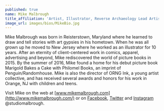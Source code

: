 ```yaml
---
published: true
name: Mike Malbrough
title_affiliation: 'Artist, Illustrator, Reverse Archaeology Lead Artist & ORNG Ink Director'
image_url: images/bios/MikeBio.jpg
---
```

Mike Malbrough was born in Reisterstown, Maryland where he learned to draw and tell stories with art gypsies in his hometown. When he was all grown up he moved to New Jersey where he worked as an illustrator for 10 years. After an eternity of client-centered work in comics, apparel, advertising and beyond, Mike rediscovered the world of picture books in 2015. By the summer of 2016, Mike found a home for his debut picture book Marigold Bakes a Cake with Philomel Books, an imprint of Penguin/Randomhouse. Mike is also the director of ORNG Ink, a young artist collective, and has received several awards and honors for his work in Orange, NJ with children and teens.

Visit Mike on the web at [www.mikemalbrough.com](http://www.mikemalbrough.com/) or on [Facebook](https://www.facebook.com/mike.malbrough?fref=ts), [Twitter](https://twitter.com/studiomalbrough) and [Instagram](https://www.instagram.com/studiomalbrough/) @studiomalbrough.
